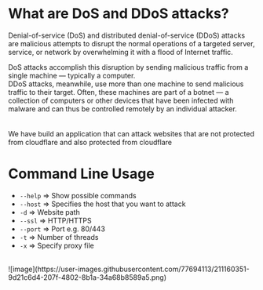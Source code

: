 # What are DoS and DDoS attacks? 

Denial-of-service (DoS) and distributed denial-of-service (DDoS) attacks are malicious attempts to disrupt the normal operations of a targeted server, service, or network by overwhelming it with a flood of Internet traffic. 

DoS attacks accomplish this disruption by sending malicious traffic from a single machine — typically a computer. </br >
DDoS attacks, meanwhile, use more than one machine to send malicious traffic to their target. Often, these machines are part of a botnet — a collection of computers or other devices that have been infected with malware and can thus be controlled remotely by an individual attacker. </br >
</br > </br > 
We have build an application that can attack websites that are not protected from cloudflare and also protected from cloudflare </br > 

# Command Line Usage 

* `--help` => Show possible commands
* `--host` => Specifies the host that you want to attack
* `-d` => Website path
* `--ssl` => HTTP/HTTPS
* `--port` => Port e.g. 80/443 
* `-t`  => Number of threads
* `-x` => Specify proxy file 
</br >
![image](https://user-images.githubusercontent.com/77694113/211160351-9d21c6d4-207f-4802-8b1a-34a68b8589a5.png)
